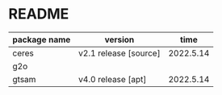 # README

| package name | version               | time      |
| ------------ | --------------------- | --------- |
| ceres        | v2.1 release [source] | 2022.5.14 |
| g2o          |                       |           |
| gtsam        | v4.0 release [apt]    | 2022.5.14 |

